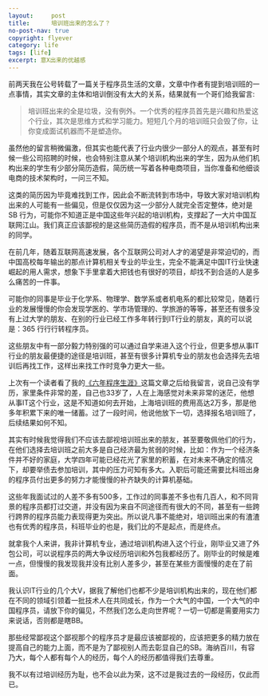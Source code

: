```yaml
---
layout:     post
title:      培训班出来的怎么了？
no-post-nav: true
copyright: flyever
category: life
tags: [life]
excerpt: 意X出来的优越感	
---
```


前两天我在公号转载了一篇关于程序员生活的文章，文章中作者有提到培训班的一点事情，其实文章的主体和培训倒没有太大的关系，结果就有一个哥们给我留言:

>培训班出来的全是垃圾，没有例外。一个优秀的程序员首先是兴趣和热爱这个行业，其次是思维方式和学习能力。短短几个月的培训班只会毁了你，让你变成面试机器而不是塑造你。

虽然他的留言稍微偏激，但其实也能代表了行业内很少一部分人的观点，甚至有时候一些公司招聘的时候，也会特别注意从某个培训机构出来的学生，因为从他们机构出来的学生有少部分简历造假，简历统一写着各种电商项目，当你准备和他细谈电商的技术架构时，一问三不知。

这类的简历因为毕竟难找到工作，因此会不断流转到市场中，导致大家对培训机构出来的人可能有一些偏见，但是仅仅因为这一少部分人就完全否定整体，绝对是 SB 行为，可能你不知道正是中国这些年兴起的培训机构，支撑起了一大片中国互联网江山。我们真正应该鄙视的是这些简历造假的程序员，而不是从培训机构出来的同学。

在前几年，随着互联网高速发展，各个互联网公司对人才的渴望是非常迫切的，而中国高校每年输出的那点计算机相关专业的毕业生，完全不能满足中国IT行业快速崛起的用人需求，想象下手里拿着大把钱也有很好的项目，却找不到合适的人是多么痛苦的一件事。

可能你的同事是毕业于化学系、物理学、数学系或者机电系的都比较常见，随着行业的发展慢慢的你会发现学医的、学市场管理的、学旅游的等等，甚至还有很多没有上过大学的朋友、在别的行业已经工作多年转行到IT行业的朋友，真的可以说是：365 行行行转程序员。

这些朋友中有一部分毅力特别强的可以通过自学来进入这个行业，但更多想从事IT行业的朋友最便捷的途径是培训班，甚至有很多计算机专业的朋友也会选择先去培训后再找工作，这样出来找工作时竞争力更大一些。

上次有一个读者看了我的[《六年程序生涯》](http://www.javaai.club/life/2016/11/20/six-years-program.html)这篇文章之后给我留言，说自己没有学历，家里条件非常的差，自己也33岁了，人在上海感觉对未来非常的迷茫，他想从事IT这个行业，这是不知道如何去开始，上海培训班的费用高达2万多，那是他多年积累下来的唯一储蓄。过了一段时间，他说他放下一切，选择报名培训班了，后续结果如何不知。

其实有时候我觉得我们不应该去鄙视培训班出来的朋友，甚至要敬佩他们的行为，在他们选择去培训班之前大多是自己经济最为贫弱的时候，比如：作为一个经济条件并不好的家庭，大学四年可能已经花光了家里的积蓄，在对未来不确定的情况下，却要举债去参加培训，其中的压力可知有多大。入职后可能还需要比科班出身的程序员付出更多的努力才能慢慢的补齐缺失的计算机基础。

这些年我面试过的人差不多有500多，工作过的同事差不多也有几百人，和不同背景的程序员都打过交道，并没有因为来自不同途径而有很大的不同，甚至有一些跨行跨界的程序员能力表现得更为突出。所以说凡事不能绝对，培训班出来的有渣渣也有优秀的程序员，科班毕业的也是，我们比的不是起点，而是终点。

就拿我个人来讲，我非计算机专业，通过培训机构进入这个行业，刚毕业又进了外包公司，可以说程序员的两大争议经历培训和外包我都经历了。刚毕业的时候是难一点，但慢慢的我发现我并没有比别人差多少，甚至在某些方面慢慢的走在了前面。


我认识IT行业的几个大V，据我了解他们也都不少是培训机构出来的，现在他们都在不同的领域引领着一批技术人在共同成长，作为一个大气的中国，一个大气的中国程序员，请放下你的偏见，不然我们怎么走向世界呢？一切一切都是需要用实力来说话，否则都是瞎BB。

那些经常鄙视这个鄙视那个的程序员才是最应该被鄙视的，应该把更多的精力放在提高自己的能力上面，而不是为了鄙视别人而去彰显自己的SB。海纳百川，有容乃大，每个人都有每个人的经历，每个人的经历都值得我们去尊重。

我不以有过培训经历为耻，也不会以此为荣，这不过是我过去的一段经历，仅此而已。
